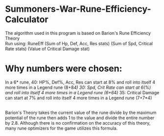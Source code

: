 # Summoners-War-Rune-Efficiency-Calculator
 The algorithm used in this program is based on Barion's Rune Efficiency Theory
 <br />
 Run using: RuneEff (Sum of Hp, Def, Acc, Res stats) (Sum of Spd, Critical Rate stats) (Value of Critical Damage stat)
# Why numbers were chosen:
 In a 6* rune,
 40: HP%, Def%, Acc, Res can start at 8% and roll into itself 4 more times in a Legend rune (8+8*4)
 30: Spd, Crit Rate can start at 6(%) and roll into itself 4 more times in a Legend rune (6+6*4)
 35: Critical Damage can start at 7% and roll into itself 4 more times in a Legend rune (7+7*4)

<br />
 Barion's Theory takes the current value of the rune divide by the maximum potential of the rune
   then adds 1 to the value and divide the entire number by 2.8.
 Although there is no confirmation on the accuracy of this theory, many rune optimizers for the game
   utilizes this formula.
